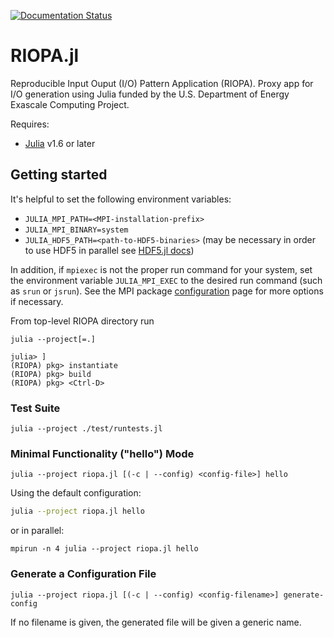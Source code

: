 [![Documentation Status](https://readthedocs.org/projects/riopajl/badge/?version=latest)](https://riopajl.readthedocs.io/en/latest/?badge=latest)

# RIOPA.jl

Reproducible Input Ouput (I/O) Pattern Application (RIOPA).
Proxy app for I/O generation using Julia funded by the U.S. Department of Energy
Exascale Computing Project.

Requires: 
- [Julia](https://julialang.org/downloads/) v1.6 or later


## Getting started
It's helpful to set the following environment variables:

- `JULIA_MPI_PATH=<MPI-installation-prefix>`
- `JULIA_MPI_BINARY=system`
- `JULIA_HDF5_PATH=<path-to-HDF5-binaries>` (may be necessary in order to use
  HDF5 in parallel see [HDF5.jl docs](https://juliaio.github.io/HDF5.jl/stable/#Setting-up-Parallel-HDF5))

In addition, if `mpiexec` is not the proper run command for your system, set the
environment variable `JULIA_MPI_EXEC` to the desired run command (such as `srun`
or `jsrun`). See the MPI package
[configuration](https://juliaparallel.github.io/MPI.jl/stable/configuration/)
page for more options if necessary.

From top-level RIOPA directory run
```
julia --project[=.]
```
```
julia> ]
(RIOPA) pkg> instantiate
(RIOPA) pkg> build
(RIOPA) pkg> <Ctrl-D>
```

### Test Suite
```
julia --project ./test/runtests.jl
```

### Minimal Functionality ("hello") Mode 
```
julia --project riopa.jl [(-c | --config) <config-file>] hello
```
Using the default configuration:
```bash
julia --project riopa.jl hello
```
or in parallel:
```
mpirun -n 4 julia --project riopa.jl hello
```

### Generate a Configuration File
```
julia --project riopa.jl [(-c | --config) <config-filename>] generate-config
```
If no filename is given, the generated file will be given a generic name.
